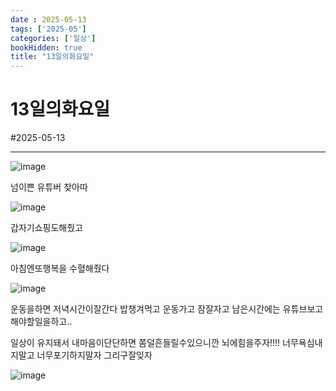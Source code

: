 ```yaml
---
date : 2025-05-13
tags: ['2025-05']
categories: ['일상']
bookHidden: true
title: "13일의화요일"
---
```


# 13일의화요일

#2025-05-13

---

![image](https://github.com/user-attachments/assets/027bed74-4748-453d-ad8e-11c9d4c565c5)

넘이쁜 유튜버 찾아따

![image](https://github.com/user-attachments/assets/3fdb6043-b4d7-476e-9ce1-ae6a5400fa35)

갑자기쇼핑도해줬고

![image](https://github.com/user-attachments/assets/2fd72457-b6da-4c6b-bb89-6213a31ba9be)

아침엔또행복을 수혈해줬다

![image](https://github.com/user-attachments/assets/830de183-6b22-436a-b83a-b6a9da43d4ad)

운동을하면 저녁시간이잘간다 밥챙겨먹고 운동가고 잠잘자고 남은시간에는 유튜브보고 해야할일을하고..

일상이 유지돼서 내마음이단단하면 쫌덜흔들릴수있으니깐 뇌에힘을주자!!!! 너무욕심내지말고 너무포기하지말자 그리구잘잊자

![image](https://github.com/user-attachments/assets/e61032aa-2bd6-4fd8-83ff-30dfd759940e)

